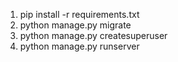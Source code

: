1. pip install -r requirements.txt
2. python manage.py migrate
3. python manage.py createsuperuser
4. python manage.py runserver

